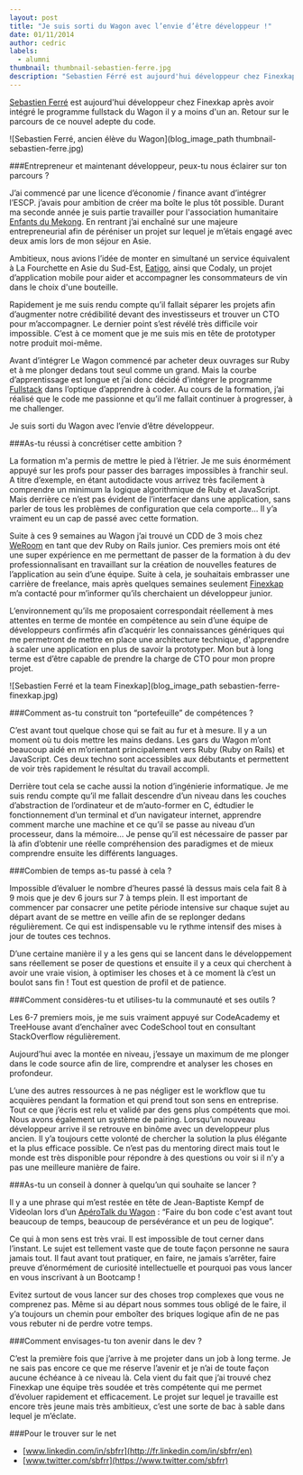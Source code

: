 ```yaml
---
layout: post
title: "Je suis sorti du Wagon avec l’envie d’être développeur !"
date: 01/11/2014
author: cedric
labels:
  - alumni
thumbnail: thumbnail-sebastien-ferre.jpg
description: "Sebastien Férré est aujourd'hui développeur chez Finexkap après avoir intégré le programme fullstack du Wagon il y'a moins d'un an. Retour sur le parcours et les aspirations futures de ce nouvel adepte du code."
---
```


[Sebastien Ferré](https://www.twitter.com/sbfrr) est aujourd'hui développeur chez Finexkap après avoir intégré le programme fullstack du Wagon il y a moins d'un an. Retour sur le parcours de ce nouvel adepte du code.

![Sebastien Ferré, ancien élève du Wagon](blog_image_path thumbnail-sebastien-ferre.jpg)

###Entrepreneur et maintenant développeur, peux-tu nous éclairer sur ton parcours ?

J’ai commencé par une licence d’économie / finance avant d’intégrer l’ESCP. j’avais pour ambition de créer ma boîte le plus tôt possible. Durant ma seconde année je suis partie travailler pour l'association humanitaire [Enfants du Mekong](http://www.enfantsdumekong.com/). En rentrant j’ai enchaîné sur une majeure entrepreneurial afin de péréniser un projet sur lequel je m’étais engagé avec deux amis lors de mon séjour en Asie.

Ambitieux, nous avions l’idée de monter en simultané un service équivalent à La Fourchette en Asie du Sud-Est, [Eatigo](http://www.eatigo.com), ainsi que Codaly, un projet d’application mobile pour aider et accompagner les consommateurs de vin dans le choix d'une bouteille.

Rapidement je me suis rendu compte qu’il fallait séparer les projets afin d’augmenter notre crédibilité devant des investisseurs et trouver un CTO pour m’accompagner. Le dernier point s’est révélé très difficile voir impossible. C’est à ce moment que je me suis mis en tête de prototyper notre produit moi-même.

Avant d’intégrer Le Wagon commencé par acheter deux ouvrages sur Ruby et à me plonger dedans tout seul comme un grand. Mais la courbe d’apprentissage est longue et j’ai donc décidé d’intégrer le programme [Fullstack](http://www.lewagon.org/programme) dans l’optique d’apprendre à coder. Au cours de la formation, j’ai réalisé que le code me passionne et qu’il me fallait continuer à progresser, à me challenger.

Je suis sorti du Wagon avec l’envie d’être développeur.

###As-tu réussi à concrétiser cette ambition ?

La formation m'a permis de mettre le pied à l’étrier. Je me suis énormément appuyé sur les profs pour passer des barrages impossibles à franchir seul. A titre d’exemple, en étant autodidacte  vous arrivez très facilement à comprendre un minimum la logique algorithmique de Ruby et JavaScript. Mais derrière ce n’est pas évident de l’interfacer dans une application, sans parler de tous les problèmes de configuration que cela comporte… Il y’a vraiment eu un cap de passé avec cette formation.

Suite à ces 9 semaines au Wagon j’ai trouvé un CDD de 3 mois chez [WeRoom](https://www.weroom.com/en) en tant que dev Ruby on Rails junior. Ces premiers mois ont été une super expérience en me permettant de passer de la formation à du dev professionnalisant en travaillant sur la création de nouvelles features de l’application au sein d’une équipe. Suite à cela, je souhaitais embrasser une carrière de freelance, mais après quelques semaines seulement [Finexkap](https://www.finexkap.com/) m’a contacté pour m’informer qu’ils cherchaient un développeur junior.


L’environnement qu’ils me proposaient correspondait réellement à mes attentes en terme de montée en compétence au sein d’une équipe de développeurs confirmés afin d’acquérir les connaissances génériques qui me permetront de mettre en place une architecture technique, d'apprendre à scaler une application en plus de savoir la prototyper. Mon but à long terme est d’être capable de prendre la charge de CTO pour mon propre projet.

![Sebastien Ferré et la team Finexkap](blog_image_path sebastien-ferre-finexkap.jpg)

###Comment as-tu construit ton “portefeuille” de compétences ?

C’est avant tout quelque chose qui se fait au fur et à mesure. Il y a un moment où tu dois mettre les mains dedans. Les gars du Wagon m’ont beaucoup aidé en m’orientant principalement vers Ruby (Ruby on Rails) et JavaScript. Ces deux techno sont accessibles aux débutants et permettent de voir très rapidement le résultat du travail accompli.

Derrière tout cela se cache aussi la notion d’ingénierie informatique. Je me suis rendu compte qu’il me fallait descendre d’un niveau dans les couches d’abstraction de l’ordinateur et de m’auto-former en C, édtudier le fonctionnement d’un terminal et d’un navigateur internet, apprendre comment marche une machine et ce qu’il se passe au niveau d’un processeur, dans  la mémoire... Je pense qu’il est nécessaire de passer par là afin d’obtenir une réelle compréhension des paradigmes et de mieux comprendre ensuite les différents languages.

###Combien de temps as-tu passé à cela ?

Impossible d’évaluer le nombre d’heures passé là dessus mais cela fait 8 à 9 mois que je dev 6 jours sur 7 à temps plein. Il est important de commencer par consacrer une petite période intensive sur chaque sujet au départ avant de se mettre en veille afin de se replonger dedans régulièrement. Ce qui est indispensable vu le rythme intensif des mises à jour de toutes ces technos.

D’une certaine manière il y a les gens qui se lancent dans le développement sans réellement se poser de questions et ensuite il y a ceux qui cherchent à avoir une vraie vision, à optimiser les choses et à ce moment là c’est un boulot sans fin ! Tout est question de profil et de patience.

###Comment considères-tu et utilises-tu la communauté et ses outils ?

Les 6-7 premiers mois, je me suis vraiment appuyé sur CodeAcademy et TreeHouse avant d’enchaîner avec CodeSchool tout en consultant StackOverflow régulièrement.

Aujourd’hui avec la montée en niveau, j’essaye un maximum de me plonger dans le code source afin de lire, comprendre et analyser les choses en profondeur.

L’une des autres ressources à ne pas négliger est le workflow que tu acquières pendant la formation et qui prend tout son sens en entreprise. Tout ce que j’écris est relu et validé par des gens plus compétents que moi. Nous avons également un système de pairing. Lorsqu’un nouveau développeur arrive il se retrouve en binôme avec un developpeur plus ancien. Il y’a toujours cette volonté de chercher la solution la plus élégante et la plus efficace possible. Ce n’est pas du mentoring direct mais tout le monde est très disponible pour répondre à des questions ou voir si il n’y a pas une meilleure manière de faire.

###As-tu un conseil à donner à quelqu’un qui souhaite se lancer ?

Il y a une phrase qui m’est restée en tête de Jean-Baptiste Kempf de Videolan lors d’un [ApéroTalk du Wagon](https://www.youtube.com/watch?v=ub1scSysja4) : “Faire du bon code c'est avant tout beaucoup de temps, beaucoup de persévérance et un peu de logique”.

Ce qui à mon sens est très vrai. Il est impossible de tout cerner dans l’instant. Le sujet est tellement vaste que de toute façon personne ne saura jamais tout. Il faut avant tout pratiquer, en faire, ne jamais s’arrêter, faire preuve d’énormément de curiosité intellectuelle et pourquoi pas vous lancer en vous inscrivant à un Bootcamp !

Evitez surtout de vous lancer sur des choses trop complexes que vous ne comprenez pas. Même si au départ nous sommes tous obligé de le faire, il y’a toujours un chemin pour emboîter des briques logique afin de ne pas vous rebuter ni de perdre votre temps.

###Comment envisages-tu ton avenir dans le dev ?

C’est la première fois que j’arrive à me projeter dans un job à long terme. Je ne sais pas encore ce que me réserve l’avenir et je n’ai de toute façon aucune échéance à ce niveau là. Cela vient du fait que j’ai trouvé chez Finexkap une équipe très soudée et très compétente qui me permet d’évoluer rapidement et efficacement. Le projet sur lequel je travaille est encore très jeune mais très ambitieux, c’est une sorte de bac à sable dans lequel je m’éclate.

###Pour le trouver sur le net

- [www.linkedin.com/in/sbfrr](http://fr.linkedin.com/in/sbfrr/en)
- [www.twitter.com/sbfrr](https://www.twitter.com/sbfrr)
